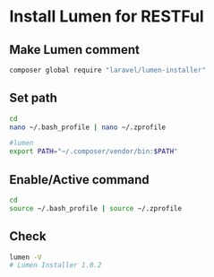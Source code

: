 # Install Lumen for RESTFul

## Make Lumen comment

```bash
composer global require "laravel/lumen-installer"
```

## Set path

```bash
cd
nano ~/.bash_profile | nano ~/.zprofile
```

```bash
#lumen
export PATH="~/.composer/vendor/bin:$PATH"
```

## Enable/Active command

```bash
cd
source ~/.bash_profile | source ~/.zprofile
```

## Check

```bash
lumen -V
# Lumen Installer 1.0.2
```
